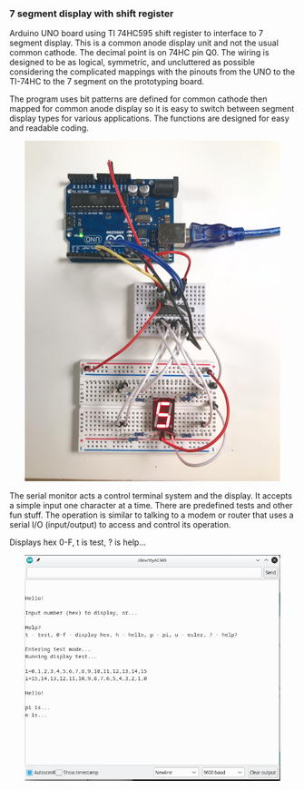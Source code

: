 

### 7 segment display with shift register

Arduino UNO board using TI 74HC595 shift register to interface to 7 segment display. 
This is a common anode display unit and not the usual common cathode. The  decimal point is on 74HC pin Q0.
The wiring is designed to be as logical, symmetric, and uncluttered as possible considering the complicated
mappings with the pinouts from the UNO to the TI-74HC to the 7 segment on the prototyping board.

The program uses bit patterns are defined for common cathode
then mapped for common anode display so it is easy to switch between segment display
types for various applications. The functions are designed for easy and readable coding.


<p align="center">
  <img src="board_five.jpg" width="450" alt="board layout">
</p>

The serial monitor acts a control terminal system and the display. It accepts
a simple input one character at a time. There are predefined tests and other
fun stuff. The operation is similar to talking to a modem or router that uses
a serial I/O (input/output) to access and control its operation.

Displays hex 0-F, t is test, ? is help...

<p align="center">
  <img src="console.png" width="450" alt="serial terminal">
</p>
